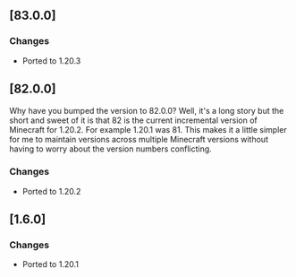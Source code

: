 ## [83.0.0]

### Changes

- Ported to 1.20.3

## [82.0.0]

Why have you bumped the version to 82.0.0? Well, it's a long story but the short and sweet of it is that 82 is the current incremental version of Minecraft for 1.20.2. For example 1.20.1 was 81. This makes it a little simpler for me to maintain versions across multiple Minecraft versions without having to worry about the version numbers conflicting.

### Changes

- Ported to 1.20.2

## [1.6.0]

### Changes

- Ported to 1.20.1
